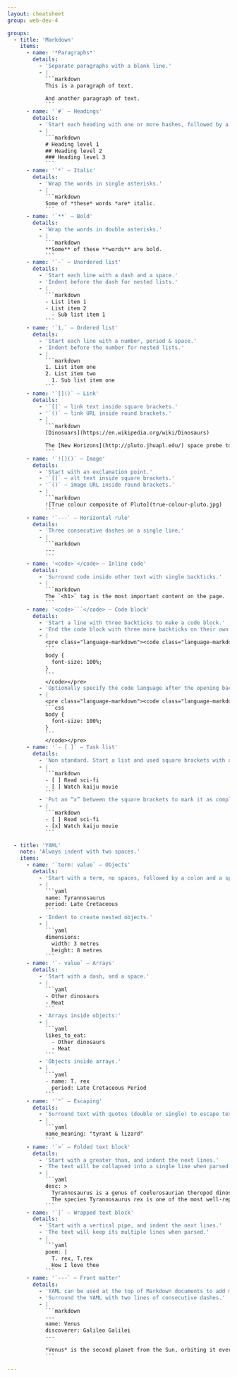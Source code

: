 ```yaml
---
layout: cheatsheet
group: web-dev-4

groups:
  - title: 'Markdown'
    items:
      - name: '*Paragraphs*'
        details:
          - 'Separate paragraphs with a blank line.'
          - |
            ```markdown
            This is a paragraph of text.

            And another paragraph of text.
            ```
      - name: '`#` — Headings'
        details:
          - 'Start each heading with one or more hashes, followed by a space.'
          - |
            ```markdown
            # Heading level 1
            ## Heading level 2
            ### Heading level 3
            ```
      - name: '`*` — Italic'
        details:
          - 'Wrap the words in single asterisks.'
          - |
            ```markdown
            Some of *these* words *are* italic.
            ```
      - name: '`**` — Bold'
        details:
          - 'Wrap the words in double asterisks.'
          - |
            ```markdown
            **Some** of these **words** are bold.
            ```
      - name: '`-` — Unordered list'
        details:
          - 'Start each line with a dash and a space.'
          - 'Indent before the dash for nested lists.'
          - |
            ```markdown
            - List item 1
            - List item 2
              - Sub list item 1
            ```
      - name: '`1.` — Ordered list'
        details:
          - 'Start each line with a number, period & space.'
          - 'Indent before the number for nested lists.'
          - |
            ```markdown
            1. List item one
            2. List item two
              1. Sub list item one
            ```
      - name: '`[]()` — Link'
        details:
          - '`[]` — link text inside square brackets.'
          - '`()` — link URL inside round brackets.'
          - |
            ```markdown
            [Dinosuars](https://en.wikipedia.org/wiki/Dinosaurs)

            The [New Horizons](http://pluto.jhuapl.edu/) space probe took photos of Pluto.
            ```
      - name: '`![]()` — Image'
        details:
          - 'Start with an exclamation point.'
          - '`[]` — alt text inside square brackets.'
          - '`()` — image URL inside round brackets.'
          - |
            ```markdown
            ![True colour composite of Pluto](true-colour-pluto.jpg)
            ```
      - name: '`---` — Horizontal rule'
        details:
          - 'Three consecutive dashes on a single line.'
          - |
            ```markdown
            ---
            ```
      - name: '<code>`</code> — Inline code'
        details:
          - 'Surround code inside other text with single backticks.'
          - |
            ```markdown
            The `<h1>` tag is the most important content on the page.
            ```
      - name: '<code>```</code> — Code block'
        details:
          - 'Start a line with three backticks to make a code block.'
          - 'End the code block with three more backticks on their own line.'
          - |
            <pre class="language-markdown"><code class="language-markdown">
            ```
            body {
              font-size: 100%;
            }
            ```
            </code></pre>
          - 'Optionally specify the code language after the opening backticks.'
          - |
            <pre class="language-markdown"><code class="language-markdown">
            ```css
            body {
              font-size: 100%;
            }
            ```
            </code></pre>
      - name: '`- [ ]` — Task list'
        details:
          - 'Non standard. Start a list and used square brackets with a space to denote a task.'
          - |
            ```markdown
            - [ ] Read sci-fi
            - [ ] Watch kaiju movie
            ```
          - 'Put an “x” between the square brackets to mark it as complete.'
          - |
            ```markdown
            - [ ] Read sci-fi
            - [x] Watch kaiju movie
            ```

  - title: 'YAML'
    note: 'Always indent with two spaces.'
    items:
      - name: '`term: value` — Objects'
        details:
          - 'Start with a term, no spaces, followed by a colon and a space.'
          - |
            ```yaml
            name: Tyrannosaurus
            period: Late Cretaceous
            ```
          - 'Indent to create nested objects.'
          - |
            ```yaml
            dimensions:
              width: 3 metres
              height: 8 metres
            ```
      - name: '`- value` — Arrays'
        details:
          - 'Start with a dash, and a space.'
          - |
            ```yaml
            - Other dinosaurs
            - Meat
            ```
          - 'Arrays inside objects:'
          - |
            ```yaml
            likes_to_eat:
              - Other dinosaurs
              - Meat
            ```
          - 'Objects inside arrays.'
          - |
            ```yaml
            - name: T. rex
              period: Late Cretaceous Period
            ```
      - name: '`"` — Escaping'
        details:
          - 'Surround text with quotes (double or single) to escape text.'
          - |
            ```yaml
            name_meaning: "tyrant & lizard"
            ```
      - name: '`>` — Folded text block'
        details:
          - 'Start with a greater than, and indent the next lines.'
          - 'The text will be collapsed into a single line when parsed.'
          - |
            ```yaml
            desc: >
              Tyrannosaurus is a genus of coelurosaurian theropod dinosaur.
              The species Tyrannosaurus rex is one of the most well-represented of the large theropods.
            ```
      - name: '`|` — Wrapped text block'
        details:
          - 'Start with a vertical pipe, and indent the next lines.'
          - 'The text will keep its multiple lines when parsed.'
          - |
            ```yaml
            poem: |
              T. rex, T.rex
              How I love thee
            ```
      - name: '`---` — Front matter'
        details:
          - 'YAML can be used at the top of Markdown documents to add more structured data.'
          - 'Surround the YAML with two lines of consecutive dashes.'
          - |
            ```markdown
            ---
            name: Venus
            discoverer: Galileo Galilei
            ---

            *Venus* is the second planet from the Sun, orbiting it every 224.7 Earth days.
            ```

---
```

